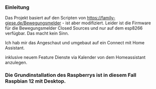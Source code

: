 ###  Einleitung

Das Projekt basiert auf den Scripten von  https://family-giese.de/Bewegungsmelder  - ist aber modifiziert. 
Leider ist die Firmware für die Bewegungsmelder Closed Sources und nur auf dem esp8266 verfügbar. Das macht kein Sinn. 

Ich hab mir das Angeschaut und umgebaut auf ein Connect mit Home Assistant. 

inklusive neuem Feature Dienste via Kalender von dem Homeassistant anzulegen. 

### Die Grundinstallation des Raspberrys ist in diesem Fall Raspbian 12 mit Desktop. 

